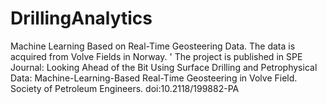 # DrillingAnalytics
Machine Learning Based on Real-Time Geosteering Data. The data is acquired from Volve Fields in Norway. '
The project is published in SPE Journal: Looking Ahead of the Bit Using Surface Drilling and Petrophysical Data: Machine-Learning-Based Real-Time Geosteering in Volve Field. Society of Petroleum Engineers. doi:10.2118/199882-PA
